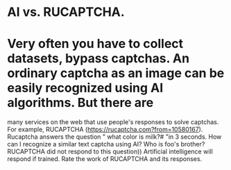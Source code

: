 # AI vs. RUCAPTCHA. 

# Very often you have to collect datasets, bypass captchas. An ordinary captcha as an image can be easily recognized using AI algorithms. But there are  
many services on the web that use people's responses to solve captchas. For example, RUCAPTCHA (https://rucaptcha.com?from=10580167). Rucaptcha 
answers the question " what color is milk?# "in 3 seconds. How can I recognize a similar text captcha using AI? Who is foo's brother? 
RUCAPTCHA did not respond to this question)) Artificial intelligence will respond if trained. Rate the work of RUCAPTCHA and its responses. 
